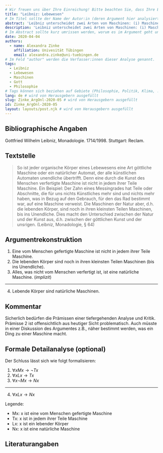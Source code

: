 ```yaml
---
# Wir freuen uns über Ihre Einreichung! Bitte beachten Sie, dass Ihre Einreichung nicht-anonym begutachtet wird und dass sich das Herausgeberteam vorenthält, Einreichungen zurückzuweisen. Mit der Einreichung stimmen Sie der Publikation davon inkl. Ihres Namens und der Email-Adresse auf der Webseite http://www.argumentation.online unter der Creative Commons Lizenz (CC BY-NC, https://creativecommons.org/licenses/by-nc/4.0/) zu.
title: "Leibniz: Lebewesen"
# Im Titel sollte der Name der Autor:in (deren Argument hier analysiert wird) und ein Inhaltshinweis stehen, z.B. "René Descartes: Das Traumargument" oder "Platon: Das Euthyphron-Dilemma".
abstract: 'Leibniz unterscheidet zwei Arten von Maschinen: (i) Maschinen, die auch aus Teilen zusammengesetzt sind, welche selbst keine Maschinen sind, und (ii) Maschinen, die keine Teile enthalten, die selbst keine Maschine sind. Menschen können nur Maschinen der ersten Art schaffen, Gott auch Maschinen der zweiten Art. Alle Lebewesen sind nach Leibniz Maschinen der zweiten Art, d.h. "natürliche Maschinen."'
description: 'Leibniz unterscheidet zwei Arten von Maschinen: (i) Maschinen, die auch aus Teilen zusammengesetzt sind, welche selbst keine Maschinen sind, und (ii) Maschinen, die keine Teile enthalten, die selbst keine Maschine sind. Menschen können nur Maschinen der ersten Art schaffen, Gott auch Maschinen der zweiten Art. Alle Lebewesen sind nach Leibniz Maschinen der zweiten Art, d.h. "natürliche Maschinen."'
# Im Abstract sollte kurz umrissen werden, worum es im Argument geht und ggf. welche Besonderheiten die vorgetragene Rekonstruktion aufweist (etwa: Analogieargument). Umfang: 100-200 Wörter.
date: 2020-04-04
authors:
  - name: Alexandra Zinke
    affiliation: Univesität Tübingen
    email: alexandra.zinke@uni-tuebingen.de
# Im Feld "author" werden die Verfasser:innen dieser Analyse genannt.
tags:
  - Leibniz
  - Lebewesen
  - Maschinen
  - Gott
  - Philosophie
# Tags können sich beziehen auf Gebiete (Philosophie, Politik, Klima, ...), Schulstufe (Sek I, Sek II, Uni), Sprache des Originaltextes (Griechisch, Latein, Englisch, Französisch, Deutsch, Spanisch, Italienisch), eingesetzte Rekonstruktionstechniken (informell, formal, Aussagenlogik, Prädikatenlogik, Modallogik, Höherstufige/andere Logik), Autor:in der Originaltexte
lang: de # wird von Herausgebern ausgefüllt
slug: Zinke_ArgOnl-2020-05 # wird von Herausgebern ausgefüllt
id: Zinke_ArgOnl-2020-05
layout: layouts/post.njk # wird von Herausgebern ausgefüllt
---
```


## Bibliographische Angaben

<!--Bibliographische Angaben zur analysierten Textstelle, falls möglich mit Weblinks-->

Gottfried Wilhelm Leibniz, Monadologie. 1714/1998. Stuttgart: Reclam.

## Textstelle

<!--Die Textstelle in der Originalsprache und/oder in deutscher Übersetzung. Bitte beachten Sie die Urheberrechte. Tipp: Wenn Sie eine lange, urherebrechtlich geschützte Textstelle zitieren, so können Sie die Sätze nummerieren -- "[1] ... [2] ... [3] ..." -- und im Folgenden auf die einzelnen Sätze explizit verweisen, sodass deutlich wird, dass das Zitat als Beleg der hier vorgestellten Rekonstruktion dient und die Nutzung des urheberrechtlich geschützten Textes in ihrem Umfang durch den besonderen Zweck gerechtfertigt ist.-->

> So ist jeder organische Körper eines Lebewesens eine Art göttliche Maschine oder ein natürlicher Automat, der alle künstlichen Automaten unendliche übertrifft. Denn eine durch die Kunst des Menschen verfertigte Maschine ist nicht in jedem ihrer Teile Maschine. Ein Beispiel: Der Zahn eines Messingrades hat Teile oder Abschnitte, die für uns nichts Künstliches mehr sind und nichts mehr haben, was in Bezug auf den Gebrauch, für den das Rad bestimmt war, auf eine Maschine verweist. Die Maschinen der Natur aber, d.h. die lebenden Körper, sind noch in ihren kleinsten Teilen Maschinen, bis ins Unendliche. Dies macht den Unterschied zwischen der Natur und der Kunst aus, d.h. zwischen der göttlichen Kunst und der unsrigen. (Leibniz, Monadologie, § 64)

## Argumentrekonstruktion

<!--Das Argument wird natürlichsprachlich und in Standardform rekonstruiert. Mehrere alternative Rekonstruktionen des Arguments sind zulässig, sofern diese aufeinander bezogen sind.-->

1. Eine vom Menschen gefertigte Maschine ist nicht in jedem ihrer Teile Maschine.
2. Die lebenden Körper sind noch in ihren kleinsten Teilen Maschinen (bis ins Unendliche).
3. Alles, was nicht vom Menschen verfertigt ist, ist eine natürliche Maschine. (_implizit_)

---

4. Lebende Körper sind natürliche Maschinen.

## Kommentar

<!--In den Kommentar zur Argumentrekonstruktion gehört zum Beispiel die Einbettung des Arguments in ein Thema oder einen philosophiehistorischen Kontext oder der Hinweis auf problematische Annahmen im Argument, aber keine von der Rekonstruktion losgelöste Beurteilung oder Stellungnahme.-->

Sicherlich bedürfen die Prämissen einer tiefergehenden Analyse und Kritik. Prämisse 2 ist offensichtlich aus heutiger Sicht problematisch. Auch müsste in einer Diskussion des Argumentes z.B., näher bestimmt werden, was ein Ding zu einer Maschine macht.

## Formale Detailanalyse (optional)

<!--Das Argument oder einzelne (etwa besonders undurchsichtige) Teilschritte können hier formalisiert dargestellt werden.-->

Der Schluss lässt sich wie folgt formalisieren:

1. $\forall x Mx \rightarrow \lnot Tx$
2. $\forall x Lx \rightarrow Tx$
3. $\forall x \lnot Mx \rightarrow Nx$

---

4. $\forall x Lx \rightarrow Nx$

Legende:

- Mx: x ist eine vom Menschen gefertigte Maschine
- Tx: x ist in jedem ihrer Teile Maschine
- Lx: x ist ein lebender Körper
- Nx: x ist eine natürliche Maschine

## Literaturangaben

<!--Die für die Rekonstruktion verwendete Literatur kann hier angegeben werden.-->
